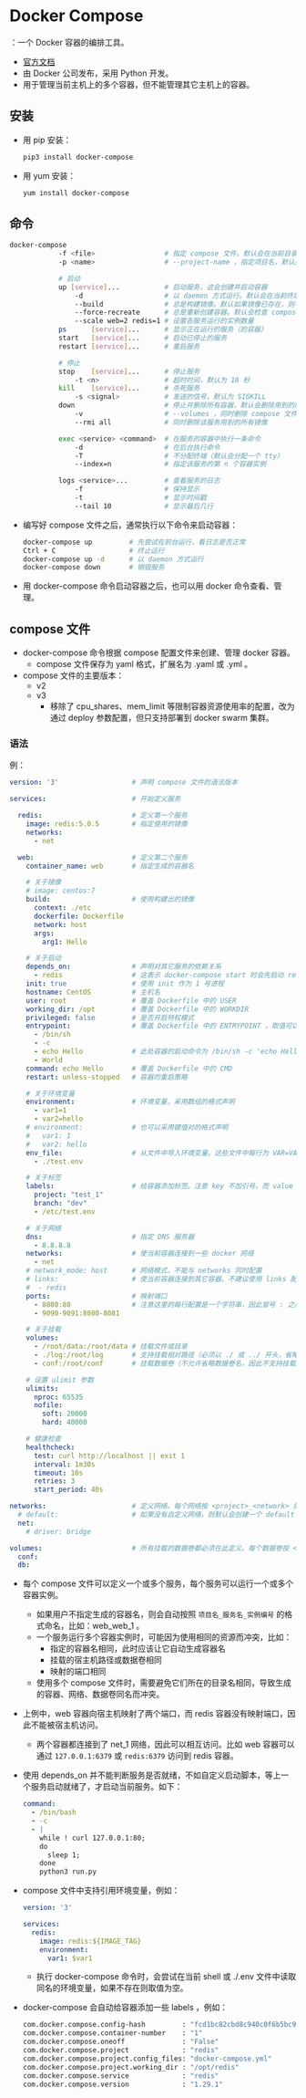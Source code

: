 # Docker Compose

：一个 Docker 容器的编排工具。
- [官方文档](https://docs.docker.com/compose/compose-file/)
- 由 Docker 公司发布，采用 Python 开发。
- 用于管理当前主机上的多个容器，但不能管理其它主机上的容器。

## 安装

- 用 pip 安装：
  ```sh
  pip3 install docker-compose
  ```

- 用 yum 安装：
  ```sh
  yum install docker-compose
  ```

## 命令

```sh
docker-compose
            -f <file>                 # 指定 compose 文件。默认会在当前目录及祖父目录中寻找 docker-compose.yml 文件
            -p <name>                 # --project-name ，指定项目名，默认采用 compose 文件所在的目录名

            # 启动
            up [service]...           # 启动服务，这会创建并启动容器
                -d                    # 以 daemon 方式运行。默认会在当前终端的前台运行
                --build               # 总是构建镜像。默认如果镜像已存在，则不会构建
                --force-recreate      # 总是重新创建容器。默认会检查 compose 文件，如果配置变化则删除容器再重新创建
                --scale web=2 redis=1 # 设置各服务运行的实例数量
            ps      [service]...      # 显示正在运行的服务（的容器）
            start   [service]...      # 启动已停止的服务
            restart [service]...      # 重启服务

            # 停止
            stop    [service]...      # 停止服务
                -t <n>                # 超时时间，默认为 10 秒
            kill    [service]...      # 杀死服务
                -s <signal>           # 发送的信号，默认为 SIGKILL
            down                      # 停止并删除所有容器，默认会删除用到的网络
                -v                    # --volumes ，同时删除 compose 文件中定义的 volumes 以及用到的匿名 volumes
                --rmi all             # 同时删除该服务用到的所有镜像

            exec <service> <command>  # 在服务的容器中执行一条命令
                -d                    # 在后台执行命令
                -T                    # 不分配终端（默认会分配一个 tty）
                --index=n             # 指定该服务的第 n 个容器实例

            logs <service>...         # 查看服务的日志
                -f                    # 保持显示
                -t                    # 显示时间戳
                --tail 10             # 显示最后几行
```
- 编写好 compose 文件之后，通常执行以下命令来启动容器：
  ```sh
  docker-compose up         # 先尝试在前台运行，看日志是否正常
  Ctrl + C                  # 终止运行
  docker-compose up -d      # 以 daemon 方式运行
  docker-compose down       # 销毁服务
  ```
- 用 docker-compose 命令启动容器之后，也可以用 docker 命令查看、管理。

## compose 文件

- docker-compose 命令根据 compose 配置文件来创建、管理 docker 容器。
  - compose 文件保存为 yaml 格式，扩展名为 .yaml 或 .yml 。
- compose 文件的主要版本：
  - v2
  - v3
    - 移除了 cpu_shares、mem_limit 等限制容器资源使用率的配置，改为通过 deploy 参数配置，但只支持部署到 docker swarm 集群。

### 语法

例：
```yml
version: '3'                  # 声明 compose 文件的语法版本

services:                     # 开始定义服务

  redis:                      # 定义第一个服务
    image: redis:5.0.5        # 指定使用的镜像
    networks:
      - net

  web:                        # 定义第二个服务
    container_name: web       # 指定生成的容器名

    # 关于镜像
    # image: centos:7
    build:                    # 使用构建出的镜像
      context: ./etc
      dockerfile: Dockerfile
      network: host
      args:
        arg1: Hello

    # 关于启动
    depends_on:               # 声明对其它服务的依赖关系
      - redis                 # 这表示 docker-compose start 时会先启动 redis 服务，再启动 web 服务。docker-compose stop 时顺序相反，而 docker-compose restart 时不控制顺序
    init: true                # 使用 init 作为 1 号进程
    hostname: CentOS          # 主机名
    user: root                # 覆盖 Dockerfile 中的 USER
    working_dir: /opt         # 覆盖 Dockerfile 中的 WORKDIR
    privileged: false         # 是否开启特权模式
    entrypoint:               # 覆盖 Dockerfile 中的 ENTRYPOINT ，取值可以为字符串类型或列表类型
      - /bin/sh
      - -c
      - echo Hello            # 此处容器的启动命令为 /bin/sh -c 'echo Hello' World ，实际上只会执行 echo Hello
      - World
    command: echo Hello       # 覆盖 Dockerfile 中的 CMD
    restart: unless-stopped   # 容器的重启策略

    # 关于环境变量
    environment:              # 环境变量，采用数组的格式声明
      - var1=1
      - var2=hello
    # environment:            # 也可以采用键值对的格式声明
    #   var1: 1
    #   var2: hello
    env_file:                 # 从文件中导入环境变量。这些文件中每行为 VAR=VALUE 的格式，用 # 声明单行注释
      - ./test.env

    # 关于标签
    labels:                   # 给容器添加标签。注意 key 不加引号，而 value 必须加引号
      project: "test_1"
      branch: "dev"
      - /etc/test.env

    # 关于网络
    dns:                      # 指定 DNS 服务器
      - 8.8.8.8
    networks:                 # 使当前容器连接到一些 docker 网络
      - net
    # network_mode: host      # 网络模式，不能与 networks 同时配置
    # links:                  # 使当前容器连接到其它容器。不建议使用 links 配置，而应该使用 networks 配置
    #  - redis
    ports:                    # 映射端口
      - 8080:80               # 注意这里的每行配置是一个字符串，因此冒号 : 之后不能加空格
      - 9090-9091:8080-8081

    # 关于挂载
    volumes:
      - /root/data:/root/data # 挂载文件或目录
      - ./log:/root/log       # 支持挂载相对路径（必须以 ./ 或 ../ 开头，省略的话则会视作数据卷的名称）
      - conf:/root/conf       # 挂载数据卷（不允许省略数据卷名，因此不支持挂载匿名卷）

    # 设置 ulimit 参数
    ulimits:
      nproc: 65535
      nofile:
        soft: 20000
        hard: 40000

    # 健康检查
    healthcheck:
      test: curl http://localhost || exit 1
      interval: 1m30s
      timeout: 10s
      retries: 3
      start_period: 40s

networks:                     # 定义网络。每个网络按 <project>_<network> 的格式命名
  # default:                  # 如果没有自定义网络，则默认会创建一个 default 网络，让所有服务的容器连接到它
  net:
    # driver: bridge

volumes:                      # 所有挂载的数据卷都必须在此定义。每个数据卷按 <project>_<volume> 的格式命名
  conf:
  db:
```
- 每个 compose 文件可以定义一个或多个服务，每个服务可以运行一个或多个容器实例。
  - 如果用户不指定生成的容器名，则会自动按照 `项目名_服务名_实例编号` 的格式命名，比如：web_web_1 。
  - 一个服务运行多个容器实例时，可能因为使用相同的资源而冲突，比如：
    - 指定的容器名相同，此时应该让它自动生成容器名
    - 挂载的宿主机路径或数据卷相同
    - 映射的端口相同
  - 使用多个 compose 文件时，需要避免它们所在的目录名相同，导致生成的容器、网络、数据卷同名而冲突。
- 上例中，web 容器向宿主机映射了两个端口，而 redis 容器没有映射端口，因此不能被宿主机访问。
  - 两个容器都连接到了 net_1 网络，因此可以相互访问。比如 web 容器可以通过 `127.0.0.1:6379` 或 `redis:6379` 访问到 redis 容器。
- 使用 depends_on 并不能判断服务是否就绪，不如自定义启动脚本，等上一个服务启动就绪了，才启动当前服务。如下：
  ```yml
  command:
    - /bin/bash
    - -c
    - |
      while ! curl 127.0.0.1:80;
      do
        sleep 1;
      done
      python3 run.py
  ```
- compose 文件中支持引用环境变量，例如：
  ```yml
  version: '3'

  services:
    redis:
      image: redis:${IMAGE_TAG}
      environment:
        var1: $var1
  ```
  - 执行 docker-compose 命令时，会尝试在当前 shell 或 ./.env 文件中读取同名的环境变量，如果不存在则取值为空。

- docker-compose 会自动给容器添加一些 labels ，例如：
  ```sh
  com.docker.compose.config-hash         : "fcd1bc82cbd8c940c0f6b5bc9c053914332bc3a8a2f4d51b46924feb0e7c05b7"
  com.docker.compose.container-number    : "1"
  com.docker.compose.oneoff              : "False"
  com.docker.compose.project             : "redis"
  com.docker.compose.project.config_files: "docker-compose.yml"
  com.docker.compose.project.working_dir : "/opt/redis"
  com.docker.compose.service             : "redis"
  com.docker.compose.version             : "1.29.1"
  ```

